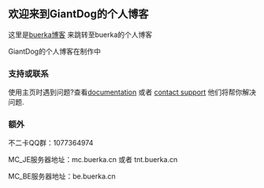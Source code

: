 ## 欢迎来到GiantDog的个人博客

这里是[buerka博客](https://www.buerka.cn) 来跳转至buerka的个人博客

GiantDog的个人博客在制作中

### 支持或联系
使用主页时遇到问题?查看[documentation](https://docs.github.com/categories/github-pages-basics/) 或者 [contact support](https://support.github.com/contact) 他们将帮你解决问题.

### 额外

不二卡QQ群：1077364974

MC_JE服务器地址：mc.buerka.cn 或者 tnt.buerka.cn

MC_BE服务器地址：be.buerka.cn
